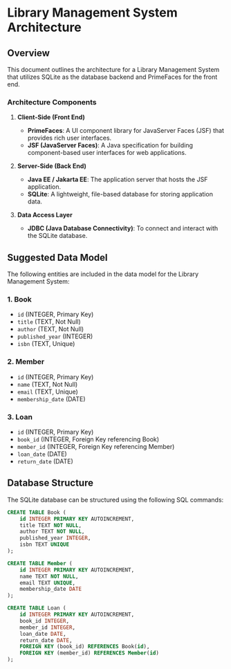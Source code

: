 # Library Management System Architecture

## Overview

This document outlines the architecture for a Library Management System that utilizes SQLite as the database backend and PrimeFaces for the front end.

### Architecture Components

1. **Client-Side (Front End)**
   - **PrimeFaces**: A UI component library for JavaServer Faces (JSF) that provides rich user interfaces.
   - **JSF (JavaServer Faces)**: A Java specification for building component-based user interfaces for web applications.

2. **Server-Side (Back End)**
   - **Java EE / Jakarta EE**: The application server that hosts the JSF application.
   - **SQLite**: A lightweight, file-based database for storing application data.

3. **Data Access Layer**
   - **JDBC (Java Database Connectivity)**: To connect and interact with the SQLite database.

## Suggested Data Model

The following entities are included in the data model for the Library Management System:

### 1. Book
- `id` (INTEGER, Primary Key)
- `title` (TEXT, Not Null)
- `author` (TEXT, Not Null)
- `published_year` (INTEGER)
- `isbn` (TEXT, Unique)

### 2. Member
- `id` (INTEGER, Primary Key)
- `name` (TEXT, Not Null)
- `email` (TEXT, Unique)
- `membership_date` (DATE)

### 3. Loan
- `id` (INTEGER, Primary Key)
- `book_id` (INTEGER, Foreign Key referencing Book)
- `member_id` (INTEGER, Foreign Key referencing Member)
- `loan_date` (DATE)
- `return_date` (DATE)

## Database Structure

The SQLite database can be structured using the following SQL commands:

```sql
CREATE TABLE Book (
    id INTEGER PRIMARY KEY AUTOINCREMENT,
    title TEXT NOT NULL,
    author TEXT NOT NULL,
    published_year INTEGER,
    isbn TEXT UNIQUE
);

CREATE TABLE Member (
    id INTEGER PRIMARY KEY AUTOINCREMENT,
    name TEXT NOT NULL,
    email TEXT UNIQUE,
    membership_date DATE
);

CREATE TABLE Loan (
    id INTEGER PRIMARY KEY AUTOINCREMENT,
    book_id INTEGER,
    member_id INTEGER,
    loan_date DATE,
    return_date DATE,
    FOREIGN KEY (book_id) REFERENCES Book(id),
    FOREIGN KEY (member_id) REFERENCES Member(id)
);
